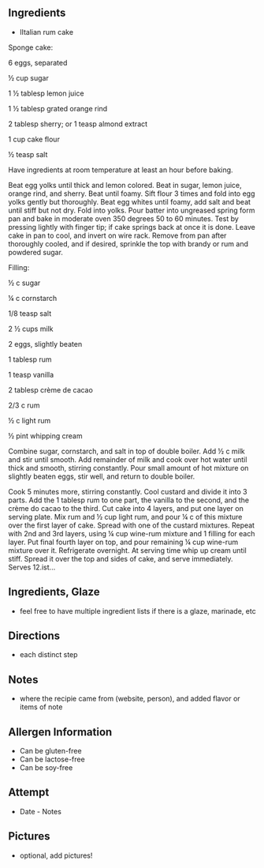 ## Ingredients
* lItalian rum cake

Sponge cake:

6 eggs, separated

½ cup sugar

1 ½ tablesp lemon juice

1 ½ tablesp grated orange rind

2 tablesp sherry; or 1 teasp almond extract

1 cup cake flour

½ teasp salt


Have ingredients at room temperature at least an hour before baking.


Beat egg yolks until thick and lemon colored.  Beat in sugar, lemon juice, orange rind, and sherry.  Beat until foamy.  Sift flour 3 times and fold into egg yolks gently but thoroughly.  Beat egg whites until foamy, add salt and beat until stiff but not dry.  Fold into yolks.  Pour batter into ungreased spring form pan and bake in moderate oven 350 degrees 50 to 60 minutes.  Test by pressing lightly with finger tip; if cake springs back at once it is done.  Leave cake in pan to cool, and invert on wire rack.  Remove from pan after thoroughly cooled, and if desired, sprinkle the top with brandy or rum and powdered sugar.




Filling:

½ c sugar

¼ c cornstarch

1/8 teasp salt

2 ½ cups milk

2 eggs, slightly beaten

1 tablesp rum

1 teasp vanilla

2 tablesp crème de cacao

2/3 c rum

½ c light rum

½ pint whipping cream


Combine sugar, cornstarch, and salt in top of double boiler.  Add ½ c milk and stir until smooth.  Add remainder of milk and cook over hot water until thick and smooth, stirring constantly.  Pour small amount of hot mixture on slightly beaten eggs, stir well, and return to double boiler.


Cook 5 minutes more, stirring constantly.  Cool custard and divide it into 3 parts.  Add the 1 tablesp rum to one part, the vanilla to the second, and the crème do cacao to the third.  Cut cake into 4 layers, and put one layer on serving plate.  Mix rum and ½ cup light rum, and pour ¼ c of this mixture over the first layer of cake.  Spread with one of the custard mixtures.  Repeat with 2nd and 3rd layers, using ¼ cup wine-rum mixture and 1 filling for each layer.  Put final fourth layer on top, and pour remaining ¼ cup wine-rum mixture over it.  Refrigerate overnight.  At serving time whip up cream until stiff.  Spread it over the top and sides of cake, and serve immediately.  Serves 12.ist...

## Ingredients, Glaze
* feel free to have multiple ingredient lists if there is a glaze, marinade, etc

## Directions
* each distinct step

## Notes
* where the recipie came from (website, person), and added flavor or items of note

## Allergen Information
* Can be gluten-free
* Can be lactose-free
* Can be soy-free

## Attempt
* Date - Notes

## Pictures
* optional, add pictures!
